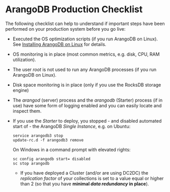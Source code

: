 ArangoDB Production Checklist
=============================

The following checklist can help to understand if important steps
have been performed on your production system before you go live:

- Executed the OS optimization scripts (if you run ArangoDB on Linux).
  See [Installing ArangoDB on Linux](../Installation/Linux.md) for details.
- OS monitoring is in place
  (most common metrics, e.g. disk, CPU, RAM utilization).
- The user _root_ is not used to run any ArangoDB processes
  (if you run ArangoDB on Linux).
- Disk space monitoring is in place
  (only if you use the RocksDB storage engine)
- The _arangod_ (server) process and the _arangodb_ (Starter) process
  (if in use) have some form of logging enabled and you can easily
  locate and inspect them.
- If you use the _Starter_ to deploy, you stopped - and disabled
  automated start of - the ArangoDB _Single Instance_, e.g. on Ubuntu:

  ```
  service arangodb3 stop
  update-rc.d -f arangodb3 remove
  ```

  On Windows in a command prompt with elevated rights:

  ```
  sc config arangodb start= disabled
  sc stop arangodb
  ```
  - If you have deployed a Cluster (and/or are using DC2DC) the 
    _replication factor_ of your collections is set to a value equal
    or higher than 2 (so that you have **minimal
    _data redundancy_ in place**).
